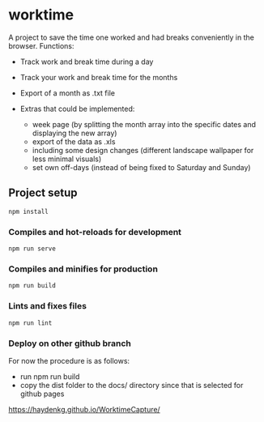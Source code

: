 # worktime
A project to save the time one worked and had breaks conveniently in the browser. 
Functions:
- Track work and break time during a day
- Track your work and break time for the months
- Export of a month as .txt file

- Extras that could be implemented:
    - week page (by splitting the month array into the specific dates and displaying the new array)
    - export of the data as .xls
    - including some design changes (different landscape wallpaper for less minimal visuals)
    - set own off-days (instead of being fixed to Saturday and Sunday)

## Project setup
```
npm install
```

### Compiles and hot-reloads for development
```
npm run serve
```

### Compiles and minifies for production
```
npm run build
```

### Lints and fixes files
```
npm run lint
```

### Deploy on other github branch
For now the procedure is as follows:
- run npm run build
- copy the dist folder to the docs/ directory since that is selected for github pages

https://haydenkg.github.io/WorktimeCapture/
